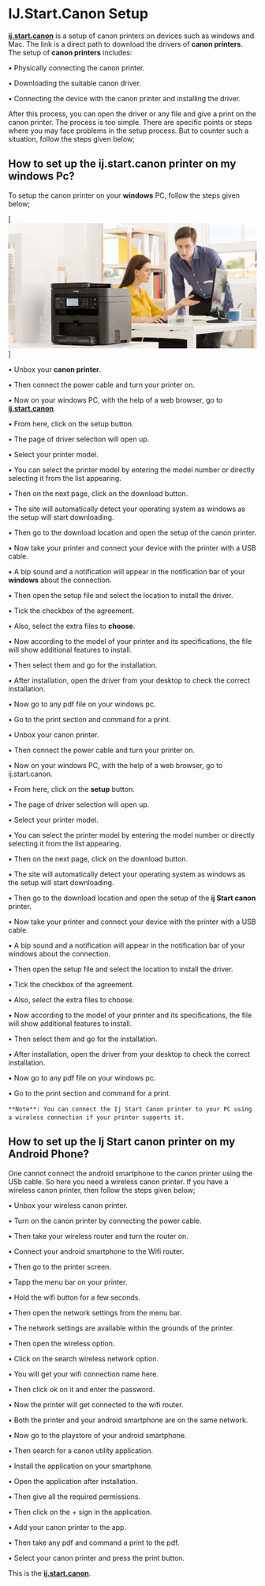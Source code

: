 # IJ.Start.Canon Setup

**[ij.start.canon](https://ijstartcanonprint.github.io/)** is a setup of canon printers on devices such as windows and Mac. The link is a direct path to download the drivers of **canon printers**. The setup of **canon printers** includes:

•	Physically connecting the canon printer.

•	Downloading the suitable canon driver.

•	Connecting the device with the canon printer and installing the driver.

After this process, you can open the driver or any file and give a print on the canon printer. The process is too simple. There are specific points or steps where you may face problems in the setup process. But to counter such a situation, follow the steps given below;

## How to set up the ij.start.canon printer on my windows Pc?
To setup the canon printer on your **windows** PC, follow the steps given below;

[![ij.start.canon](canon-printer.jpg)]

•	Unbox your **canon printer**.

•	Then connect the power cable and turn your printer on.

•	Now on your windows PC, with the help of a web browser, go to **[ij.start.canon](https://ijstartcanonprint.github.io/)**.

•	From here, click on the setup button.

•	The page of driver selection will open up.

•	Select your printer model.

•	You can select the printer model by entering the model number or directly selecting it from the list appearing.

•	Then on the next page, click on the download button.

•	The site will automatically detect your operating system as windows as the setup will start downloading.

•	Then go to the download location and open the setup of the canon printer.

•	Now take your printer and connect your device with the printer with a USB cable.

•	A bip sound and a notification will appear in the notification bar of your **windows** about the connection.

•	Then open the setup file and select the location to install the driver.

•	Tick the checkbox of the agreement.

•	Also, select the extra files to **choose**.

•	Now according to the model of your printer and its specifications, the file will show additional features to install.

•	Then select them and go for the installation.

•	After installation, open the driver from your desktop to check the correct installation.

•	Now go to any pdf file on your windows pc.

•	Go to the print section and command for a print.

•	Unbox your canon printer.

•	Then connect the power cable and turn your printer on.

•	Now on your windows PC, with the help of a web browser, go to ij.start.canon.

•	From here, click on the **setup** button.

•	The page of driver selection will open up.

•	Select your printer model.

•	You can select the printer model by entering the model number or directly selecting it from the list appearing.

•	Then on the next page, click on the download button.

•	The site will automatically detect your operating system as windows as the setup will start downloading.

•	Then go to the download location and open the setup of the **ij Start canon** printer.

•	Now take your printer and connect your device with the printer with a USB cable.

•	A bip sound and a notification will appear in the notification bar of your windows about the connection.

•	Then open the setup file and select the location to install the driver.

•	Tick the checkbox of the agreement.

•	Also, select the extra files to choose.

•	Now according to the model of your printer and its specifications, the file will show additional features to install.

•	Then select them and go for the installation.

•	After installation, open the driver from your desktop to check the correct installation.

•	Now go to any pdf file on your windows pc.

•	Go to the print section and command for a print.

```**Note**: You can connect the Ij Start Canon printer to your PC using a wireless connection if your printer supports it.```

## How to set up the Ij Start canon printer on my Android Phone?
One cannot connect the android smartphone to the canon printer using the USb cable. So here you need a wireless canon printer. If you have a wireless canon printer, then follow the steps given below;

•	Unbox your wireless canon printer.

•	Turn on the canon printer by connecting the power cable.

•	Then take your wireless router and turn the router on.

•	Connect your android smartphone to the Wifi router.

•	Then go to the printer screen.

•	Tapp the menu bar on your printer.

•	Hold the wifi button for a few seconds.

•	Then open the network settings from the menu bar.

•	The network settings are available within the grounds of the printer.

•	Then open the wireless option.

•	Click on the search wireless network option.

•	You will get your wifi connection name here.

•	Then click ok on it and enter the password.

•	Now the printer will get connected to the wifi router.

•	Both the printer and your android smartphone are on the same network.

•	Now go to the playstore of your android smartphone.

•	Then search for a canon utility application.

•	Install the application on your smartphone.

•	Open the application after installation.

•	Then give all the required permissions.

•	Then click on the + sign in the application.

•	Add your canon printer to the app.

•	Then take any pdf and command a print to the pdf.

•	Select your canon printer and press the print button.

This is the **[ij.start.canon](https://ijstartcanonprint.github.io/)**.


